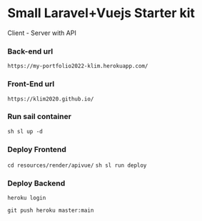 # Small Laravel+Vuejs Starter kit

Client - Server with API 

### Back-end url

```https://my-portfolio2022-klim.herokuapp.com/```

### Front-End url

```https://klim2020.github.io/```

### Run sail container
```sh sl up -d```

### Deploy Frontend

```cd resources/render/apivue/```
```sh sl run deploy```

### Deploy Backend

```heroku login```

```git push heroku master:main```

